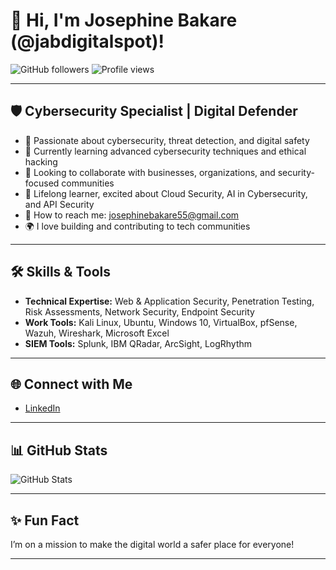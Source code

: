 # 👋 Hi, I'm Josephine Bakare (@jabdigitalspot)!

![GitHub followers](https://img.shields.io/github/followers/jabdigitalspot?style=social) 
![Profile views](https://komarev.com/ghpvc/?username=jabdigitalspot)

---

## 🛡️ Cybersecurity Specialist | Digital Defender

- 🔎 Passionate about cybersecurity, threat detection, and digital safety
- 🚀 Currently learning advanced cybersecurity techniques and ethical hacking
- 🤝 Looking to collaborate with businesses, organizations, and security-focused communities
- 🌱 Lifelong learner, excited about Cloud Security, AI in Cybersecurity, and API Security
- 💬 How to reach me: [josephinebakare55@gmail.com](mailto:josephinebakare55@gmail.com)
- 🌍 I love building and contributing to tech communities

---

## 🛠️ Skills & Tools

- **Technical Expertise:** Web & Application Security, Penetration Testing, Risk Assessments, Network Security, Endpoint Security
- **Work Tools:** Kali Linux, Ubuntu, Windows 10, VirtualBox, pfSense, Wazuh, Wireshark, Microsoft Excel
- **SIEM Tools:** Splunk, IBM QRadar, ArcSight, LogRhythm

---

## 🌐 Connect with Me

- [LinkedIn](https://www.linkedin.com/in/josephine-bakare/)

---

## 📊 GitHub Stats

![GitHub Stats](https://github-readme-stats.vercel.app/api?username=jabdigitalspot&show_icons=true&theme=radical)

---

## ✨ Fun Fact

I’m on a mission to make the digital world a safer place for everyone!

---

<!--
jabdigitalspot/jabdigitalspot is a ✨ special ✨ repository because its `README.md` (this file) appears on your GitHub profile.
You can click the Preview link to take a look at your changes.
-->